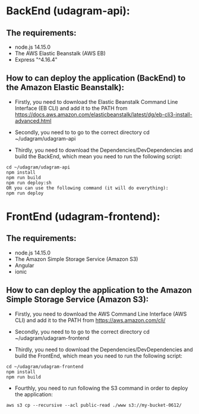 # BackEnd (udagram-api):

## The requirements:

- node.js 14.15.0
- The AWS Elastic Beanstalk (AWS EB)
- Express "^4.16.4"

## How to can deploy the application (BackEnd) to the Amazon Elastic Beanstalk):

- Firstly, you need to download the Elastic Beanstalk Command Line Interface (EB CLI) and add it to the PATH from https://docs.aws.amazon.com/elasticbeanstalk/latest/dg/eb-cli3-install-advanced.html

- Secondly, you need to to go to the correct directory cd ~/udagram/udagram-api

- Thirdly, you need to download the Dependencies/DevDependencies and build the BackEnd, which mean you need to run the following script:

```
cd ~/udagram/udagram-api
npm install
npm run build
npm run deploy:sh
OR you can use the following command (it will do everything):
npm run deploy
```

# FrontEnd (udagram-frontend):

## The requirements:

- node.js 14.15.0
- The Amazon Simple Storage Service (Amazon S3)
- Angular
- ionic

## How to can deploy the application to the Amazon Simple Storage Service (Amazon S3):

- Firstly, you need to download the AWS Command Line Interface (AWS CLI) and add it to the PATH from https://aws.amazon.com/cli/

- Secondly, you need to to go to the correct directory cd ~/udagram/udagram-frontend

- Thirdly, you need to download the Dependencies/DevDependencies and build the FrontEnd, which mean you need to run the following script:

```
cd ~/udagram/udagram-frontend
npm install
npm run build
```

- Fourthly, you need to run following the S3 command in order to deploy the application:

```
aws s3 cp --recursive --acl public-read ./www s3://my-bucket-0612/
```
